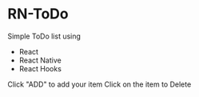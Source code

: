 # RN-ToDo
 
Simple ToDo list using
- React
- React Native
- React Hooks

Click "ADD" to add your item
Click on the item to Delete
